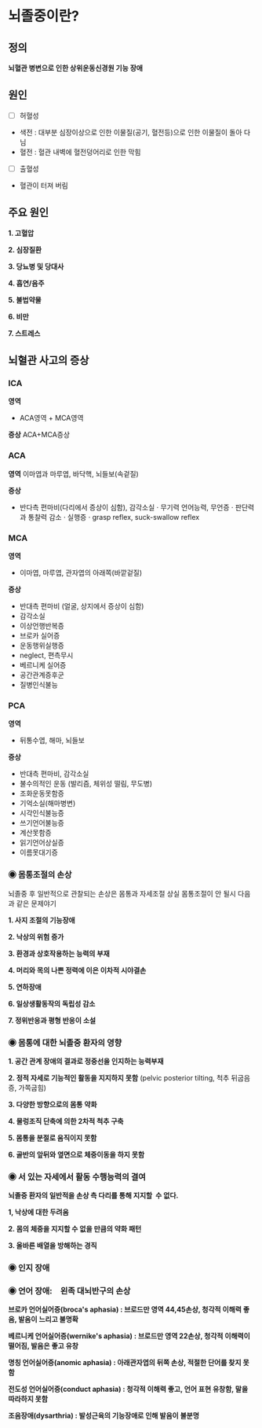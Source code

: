 # 뇌졸중이란?

## 정의

**뇌혈관 병변으로 인한 상위운동신경원 기능 장애**

## 원인

- [ ]  허혈성
- 색전 : 대부분 심장이상으로 인한 이물질(공기, 혈전등)으로 인한 이물질이 돌아 다님
- 혈전 : 혈관 내벽에 혈전덩어리로 인한 막힘
- [ ]  출혈성
- 혈관이 터져 버림

## 주요 원인

**1. 고혈압**

**2. 심장질환**

**3. 당뇨병 및 당대사**

**4. 흡연/음주**

**5. 불법약물**

**6. 비만**

**7. 스트레스**

## 뇌혈관 사고의 증상
### ICA

**영역**
- ACA영역 + MCA영역

**증상**
ACA+MCA증상

### ACA

**영역**
이마엽과 마루엽, 
바닥핵, 뇌들보(속겉질)

**증상**
- 반다측 편마비(다리에서 증상이 심함), 감각소실
· 무기력 언어능력, 무언증
· 판단력과 통찰력 감소
· 실행증
· grasp reflex, suck-swallow reflex

### MCA

**영역**
- 이마엽, 마루엽, 관자엽의 아래쪽(바깥겉질)

**증상**
- 반대측 편마비
(얼굴, 상지에서 증상이 심함)
- 감각소실
- 이상언행반복증
- 브로카 실어증
- 운동행위실행증
- neglect, 편측무시
- 베르니케 실어증
- 공간관계증후군
- 질병인식불능

### PCA

**영역**
- 뒤통수엽, 해마, 뇌들보

**증상**
- 반대측 편마비, 감각소실
- 불수의적인 운동
(발리즘, 체위성 떨림, 무도병)
- 조화운동못함증
- 기억소실(해마병변)
- 시각인식불능증
- 쓰기언어불능증
- 계산못함증
- 읽기언어상실증 
- 이름못대기증

### ◉ 몸통조절의 손상

뇌졸중 후 일반적으로 관찰되는 손상은 몸통과 자세조절 상실
몸통조절이 안 될시 다음과 같은 문제야기

**1. 사지 조절의 기능장애**

**2. 낙상의 위험 증가**

**3. 환경과 상호작용하는 능력의 부재**

**4. 머리와 목의 나쁜 정력에 이은 이차적 시야결손**

**5. 연하장애**

**6. 일상생활동작의 독립성 감소**

**7. 정위반응과 평형 반응이 소설**

### ◉ 몸통에 대한 뇌졸중 환자의 영향

**1. 공간 관계 장애의 결과로 정중선을 인지하는 능력부재**

**2. 정적 자세로 기능적인 활동을 지지하지 못함**
(pelvic posterior tilting, 척추 뒤굽음증, 가쪽굽힘)

**3. 다양한 방향으로의 몸통 약화**

**4. 물렁조직 단축에 의한 2차적 척추 구축**

**5. 몸통을 분절로 움직이지 못함**

**6. 골반의 앞뒤와 옆면으로 체중이동을 하지 못함**


### ◉ 서 있는 자세에서 활동 수행능력의 결여

**뇌졸중 환자의 일반적을 손상 측 다리를 통해 지지할  수 없다.**

**1, 낙상에 대한 두려움**

**2. 몸의 체중을 지지할 수 없을 만큼의 약화 패턴**

**3. 올바른 배열을 방해하는 경직**


### ◉ 인지 장애


### ◉ 언어 장애:　왼족 대뇌반구의 손상
**브로카 언어실어증(broca's aphasia) : 브로드만 영역 44,45손상, 청각적 이해력 좋음, 발음이 느리고 불명확**

**베르니케 언어실어증(wernike's aphasia) : 브로드만 영역 22손상, 청각적 이해력이 떨어짐, 발음은 좋고 유창**

**명칭 언어실어증(anomic aphasia) : 아래관자엽의 뒤쪽 손상, 적절한 단어를 찾지 못함**

**전도성 언어실어증(conduct aphasia) : 청각적 이해력 좋고, 언어 표현 유창함, 말을 따라하지 못함**

**조음장애(dysarthria) : 발성근육의 기능장애로 인해 발음이 불분명**

